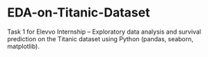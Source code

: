 # EDA-on-Titanic-Dataset
Task 1 for Elevvo Internship – Exploratory data analysis and survival prediction on the Titanic dataset using Python (pandas, seaborn, matplotlib).
